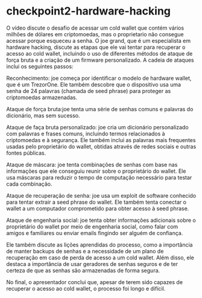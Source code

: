 # checkpoint2-hardware-hacking

O vídeo discute o desafio de acessar um cold wallet que contém vários milhões de dólares em criptomoedas, mas o proprietario não consegue acessar porque esqueceu a senha. O joe grand, que é um especialista em hardware hacking, discute as etapas que ele vai tentar para recuperar o acesso ao cold wallet, incluindo o uso de diferentes métodos de ataque de força bruta e a criação de um firmware personalizado. A cadeia de ataques inclui os seguintes passos:

Reconhecimento: joe começa por identificar o modelo de hardware wallet, que é um TrezorOne. Ele também descobre que o dispositivo usa uma senha de 24 palavras (chamada de seed phrase) para proteger as criptomoedas armazenadas.

Ataque de força bruta:joe tenta uma série de senhas comuns e palavras do dicionário, mas sem sucesso.

Ataque de faça bruta personalizado: joe cria um dicionário personalizado com palavras e frases comuns, incluindo termos relacionados à criptomoedas e à segurança. Ele também inclui as palavras mais frequentes usadas pelo proprietário do wallet, obtidas através de redes sociais e outras fontes públicas.

Ataque de máscara: joe tenta combinações de senhas com base nas informações que ele conseguiu reunir sobre o proprietário do wallet. Ele usa máscaras para reduzir o tempo de computação necessário para testar cada combinação.

Ataque de recuperação de senha: joe usa um exploit de software conhecido para tentar extrair a seed phrase do wallet. Ele também tenta conectar o wallet a um computador comprometido para obter acesso à seed phrase.

Ataque de engenharia social: joe tenta obter informações adicionais sobre o proprietário do wallet por meio de engenharia social, como falar com amigos e familiares ou enviar emails fingindo ser alguém de confiança.

Ele também discute as lições aprendidas do processo, como a importância de manter backups de senhas e a necessidade de um plano de recuperação em caso de perda de acesso a um cold wallet. Além disso, ele destaca a importância de usar geradores de senhas seguros e de ter certeza de que as senhas são armazenadas de forma segura.

No final, o apresentador conclui que, apesar de terem sido capazes de recuperar o acesso ao cold wallet, o processo foi longo e difícil.
